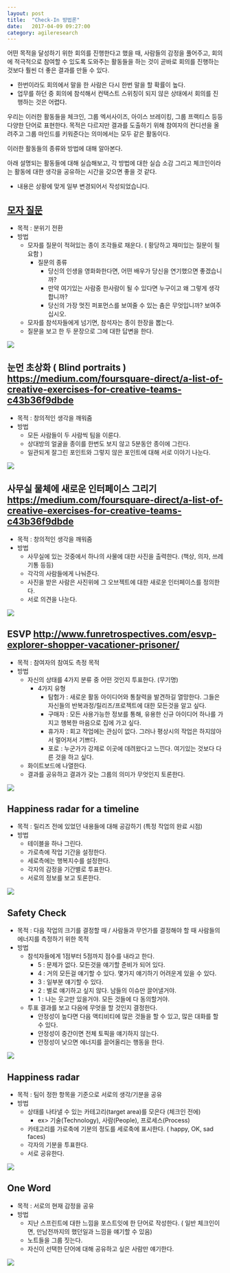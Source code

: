 ```yaml
---
layout: post
title:  "Check-In 방법론"
date:   2017-04-09 09:27:00
category: agileresearch
---
```


어떤 목적을 달성하기 위한 회의를 진행한다고 했을 때,
사람들의 감정을 풀어주고, 회의에 적극적으로 참여할 수 있도록 도와주는 활동들을 하는 것이
곧바로 회의를 진행하는 것보다 훨씬 더 좋은 결과를 만들 수 있다.
* 한번이라도 회의에서 말을 한 사람은 다시 한번 말을 할 확률이 높다.
* 업무를 하던 중 회의에 참석해서 컨택스트 스위칭이 되지 않은 상태에서 회의를 진행하는 것은 어렵다.

우리는 이러한 활동들을 체크인, 그룹 엑서사이즈, 아이스 브레이킹, 그룹 프랙티스 등등 다양한 단어로 표현한다.
목적은 다르지만 결과를 도출하기 위해 참여자의 컨디션을 올려주고
그룹 마인드를 키워준다는 의미에서는 모두 같은 활동이다.

이러한 활동들의 종류와 방법에 대해 알아본다.

아래 설명되는 활동들에 대해 실습해보고,
각 방법에 대한 실습 소감 그리고 체크인이라는 활동에 대한 생각을 공유하는 시간을 갖으면 좋을 것 같다.

* 내용은 상황에 맞게 일부 변경되어서 작성되었습니다.


## [모자 질문](https://skycoach.be/2011/05/23/a-retrospective-check-in-exercise)
* 목적 : 분위기 전환
* 방법
    * 모자를 질문이 적혀있는 종이 조각들로 채운다. ( 황당하고 재미있는 질문이 필요함 )
        * 질문의 종류
            * 당신의 인생을 영화화한다면, 어떤 배우가 당신을 연기했으면 좋겠습니까?
            * 만약 여기있는 사람중 한사람이 될 수 있다면 누구이고 왜 그렇게 생각합니까?
            * 당신의 가장 멋진 퍼포먼스를 보여줄 수 있는 춤은 무엇입니까? 보여주십시오.
    * 모자를 참석자들에게 넘기면, 참석자는 종이 한장을 뽑는다.
    * 질문을 보고 한 두 문장으로 그에 대한 답변을 한다.
<img src="/images/agileresearch/checkinhat.jpg"/>


## 눈먼 초상화 ( Blind portraits ) https://medium.com/foursquare-direct/a-list-of-creative-exercises-for-creative-teams-c43b36f9dbde
* 목적 : 창의적인 생각을 깨워줌
* 방법
    * 모든 사람들이 두 사람씩 팀을 이룬다.
    * 상대방의 얼굴을 종이를 한번도 보지 않고 5분동안 종이에 그린다.
    * 일관되게 잘그린 포인트와 그렇지 않은 포인트에 대해 서로 이야기 나눈다.
<img src="/images/agileresearch/blindportraits.png"/>


## 사무실 물체에 새로운 인터페이스 그리기 https://medium.com/foursquare-direct/a-list-of-creative-exercises-for-creative-teams-c43b36f9dbde
* 목적 : 창의적인 생각을 깨워줌
* 방법
    * 사무실에 있는 것중에서 하나의 사물에 대한 사진을 출력한다. (책상, 의자, 쓰레기통 등등)
    * 각각의 사람들에게 나눠준다.
    * 사진을 받은 사람은 사진위에 그 오브젝트에 대한 새로운 인터페이스를 정의한다.
    * 서로 의견을 나눈다.
<img src="/images/agileresearch/newinterface.jpeg"/>


## ESVP http://www.funretrospectives.com/esvp-explorer-shopper-vacationer-prisoner/
* 목적 : 참여자의 참여도 측정 목적
* 방법
    * 자신의 상태를 4가지 분류 중 어떤 것인지 투표한다. (무기명)
        * 4가지 유형
            * 탐험가 : 새로운 활동 아이디어와 통찰력을 발견하길 열망한다. 그들은 자신들의 반복과정/릴리즈/프로젝트에 대한 모든것을 알고 싶다.
            * 구매자 : 모든 사용가능한 정보를 통해, 유용한 신규 아이디어 하나를 가지고 행복한 마음으로 집에 가고 싶다.
            * 휴가자 : 회고 작업에는 관심이 없다. 그러나 평상시의 작업은 하지않아서 멀어저서 기쁘다.
            * 포로 : 누군가가 강제로 이곳에 데려왔다고 느낀다. 여기있는 것보다 다른 것을 하고 싶다.
    * 화이트보드에 나열한다.
    * 결과를 공유하고 결과가 갖는 그룹의 의미가 무엇인지 토론한다.
<img src="/images/agileresearch/esvp.jpg"/>



## Happiness radar for a timeline
* 목적 : 릴리즈 전에 있었던 내용들에 대해 공감하기 (특정 작업의 완료 시점)
* 방법
    * 테이블을 하나 그린다.
    * 가로측에 작업 기간을 설정한다.
    * 세로측에는 행복지수를 설정한다.
    * 각자의 감정을 기간별로 투표한다.
    * 서로의 정보를 보고 토론한다.
<img src="/images/agileresearch/hapinessradar_timeline.jpg"/>


## Safety Check
* 목적 : 다음 작업의 크기를 결정할 때 / 사람들과 무언가를 결정해야 할 때 사람들의 에너지를 측정하기 위한 목적
* 방법
    * 참석자들에게 1점부터 5점까지 점수를 내라고 한다.
        * 5 : 문제가 없다. 모든것을 얘기할 준비가 되어 있다.
        * 4 : 거의 모든걸 얘기할 수 있다. 몇가지 얘기하기 어려운게 있을 수 있다.
        * 3 : 일부분 얘기할 수 있다.
        * 2 : 별로 얘기하고 싶지 않다. 남들의 이슈만 끌어낼거야.
        * 1 : 나는 웃고만 있을거야. 모든 것들에 다 동의할거야.
    * 투표 결과를 보고 다음에 무엇을 할 것인지 결정한다.
        * 안정성이 높다면 다음 액티비티에 많은 것들을 할 수 있고, 많은 대화를 할 수 있다.
        * 안정성이 중간이면 전체 토픽을 얘기하지 않는다.
        * 안정성이 낮으면 에너지를 끌어올리는 행동을 한다.
<img src="/images/agileresearch/safety.jpg"/>


## Happiness radar
* 목적 : 팀이 정한 항목을 기준으로 서로의 생각/기분을 공유
* 방법
    * 상태를 나타낼 수 있는 카테고리(target area)를 모은다 (체크인 전에)
        * ex> 기술(Technology), 사람(People), 프로세스(Process)
    * 카테고리를 가로축에 기분의 정도를 세로축에 표시한다. ( happy, OK, sad faces)
    * 각자의 기분을 투표한다.
    * 서로 공유한다.
<img src="/images/agileresearch/hapinessradar.jpg"/>


## One Word
* 목적 : 서로의 현재 감정을 공유
* 방법
    * 지난 스프린트에 대한 느낌을 포스트잇에 한 단어로 작성한다. ( 일반 체크인이면, 만남전까지의 했던일과 느낌을 얘기할 수 있음)
    * 노트들을 그룹 짓는다.
    * 자신이 선택한 단어에 대해 공유하고 싶은 사람만 얘기한다.
<img src="/images/agileresearch/oneword.jpg"/>
